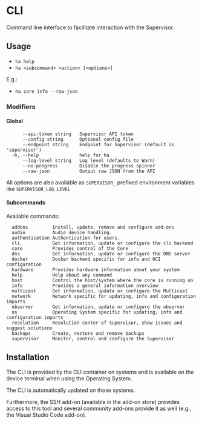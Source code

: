 # CLI

Command line interface to facilitate interaction with the Supervisor.

## Usage

- `ha help`
- `ha <subcommand> <action> [<options>]`

E.g.:

- `ha core info --raw-json`

### Modifiers

#### Global

```text
      --api-token string   Supervisor API token
      --config string      Optional config file 
      --endpoint string    Endpoint for Supervisor (default is 'supervisor')
  -h, --help               help for ha
      --log-level string   Log level (defaults to Warn)
      --no-progress        Disable the progress spinner
      --raw-json           Output raw JSON from the API
```

All options are also available as `SUPERVISOR_` prefixed environment variables like `SUPERVISOR_LOG_LEVEL`

#### Subcommands

Available commands:

```text
  addons         Install, update, remove and configure add-ons
  audio          Audio device handling.
  authentication Authentication for users.
  cli            Get information, update or configure the cli backend
  core           Provides control of the Core
  dns            Get information, update or configure the DNS server
  docker         Docker backend specific for info and OCI configuration
  hardware       Provides hardware information about your system
  help           Help about any command
  host           Control the host/system where the core is running on
  info           Provides a general information overview
  multicast      Get information, update or configure the Multicast
  network        Network specific for updating, info and configuration imports
  observer       Get information, update or configure the observer
  os             Operating System specific for updating, info and configuration imports
  resolution     Resolution center of Supervisor, show issues and suggest solutions
  backups        Create, restore and remove backups
  supervisor     Monitor, control and configure the Supervisor
```

## Installation

The CLI is provided by the CLI container on systems and is
available on the device terminal when using the Operating System.

The CLI is automatically updated on those systems.

Furthermore, the SSH add-on (available in the add-on store) provides
access to this tool and several community add-ons provide it as well (e.g.,
the Visual Studio Code add-on).

